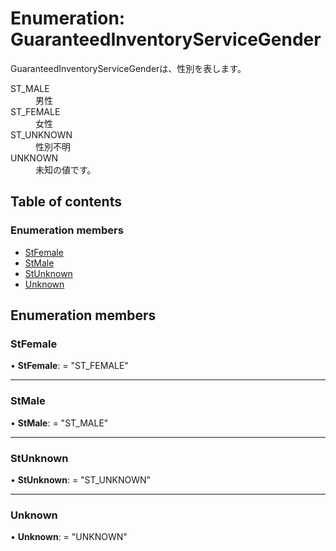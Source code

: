 # Enumeration: GuaranteedInventoryServiceGender


<div lang=\"ja\">GuaranteedInventoryServiceGenderは、性別を表します。</div>  <dl class=term>   <dt class=\"term__item\">ST_MALE</dt>   <dd class=\"term__desc\"><span lang=\"ja\">男性</span></dd>   <dt class=\"term__item\">ST_FEMALE</dt>   <dd class=\"term__desc\"><span lang=\"ja\">女性</span></dd>   <dt class=\"term__item\">ST_UNKNOWN</dt>   <dd class=\"term__desc\"><span lang=\"ja\">性別不明</span></dd>   <dt class=\"term__item\">UNKNOWN</dt>   <dd class=\"term__desc\"><span lang=\"ja\">未知の値です。</span></dd> </dl>

## Table of contents

### Enumeration members

- [StFemale](guaranteedinventoryservicegender.md#stfemale)
- [StMale](guaranteedinventoryservicegender.md#stmale)
- [StUnknown](guaranteedinventoryservicegender.md#stunknown)
- [Unknown](guaranteedinventoryservicegender.md#unknown)

## Enumeration members

### StFemale

• **StFemale**: = "ST\_FEMALE"

___

### StMale

• **StMale**: = "ST\_MALE"

___

### StUnknown

• **StUnknown**: = "ST\_UNKNOWN"

___

### Unknown

• **Unknown**: = "UNKNOWN"
